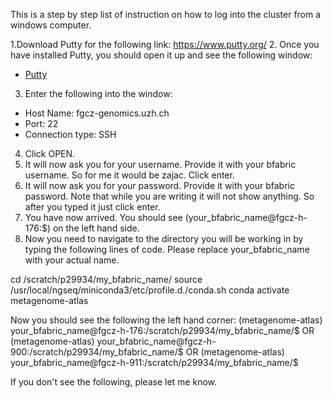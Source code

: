 This is a step by step list of instruction on how to log into the cluster from a windows computer.

1.Download Putty for the following link: https://www.putty.org/
2. Once you have installed Putty, you should open it up and see the following window:

* [Putty](Putty_picture.jpeg)

3. Enter the following into the window:

- Host Name: fgcz-genomics.uzh.ch
- Port: 22
- Connection type: SSH

4. Click OPEN.
5. It will now ask you for your username. Provide it with your bfabric username. So for me it would be zajac. Click enter.
6. It will now ask you for your password. Provide it with your bfabric password. Note that while you are writing it will not show anything. So after you typed it just click enter.
7. You have now arrived. You should see (your_bfabric_name@fgcz-h-176:$) on the left hand side.
8. Now you need to navigate to the directory you will be working in by typing the following lines of code. Please replace your_bfabric_name with your actual name.

cd /scratch/p29934/my_bfabric_name/
source /usr/local/ngseq/miniconda3/etc/profile.d./conda.sh
conda activate metagenome-atlas

Now you should see the following the left hand corner:
(metagenome-atlas) your_bfabric_name@fgcz-h-176:/scratch/p29934/my_bfabric_name/$ 
OR 
(metagenome-atlas) your_bfabric_name@fgcz-h-900:/scratch/p29934/my_bfabric_name/$ 
OR 
(metagenome-atlas) your_bfabric_name@fgcz-h-911:/scratch/p29934/my_bfabric_name/$

If you don't see the following, please let me know.

